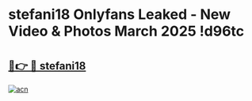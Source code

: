 # stefani18 Onlyfans Leaked - New Video & Photos March 2025 !d96tc

# <h2><a href="https://sbcaxi.iuczelnia.edu.pl?title=stefani18&ref=d96tc">🔗👉 🔴 stefani18</a></h2>

[![acn](https://github.com/user-attachments/assets/0f9c940e-d8b0-45ae-aac7-cd30a18b3e1c)](https://sbcaxi.iuczelnia.edu.pl?title=stefani18&ref=d96tc)

